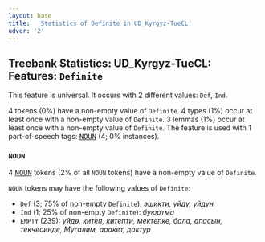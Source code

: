 ```yaml
---
layout: base
title:  'Statistics of Definite in UD_Kyrgyz-TueCL'
udver: '2'
---
```


## Treebank Statistics: UD_Kyrgyz-TueCL: Features: `Definite`

This feature is universal.
It occurs with 2 different values: `Def`, `Ind`.

4 tokens (0%) have a non-empty value of `Definite`.
4 types (1%) occur at least once with a non-empty value of `Definite`.
3 lemmas (1%) occur at least once with a non-empty value of `Definite`.
The feature is used with 1 part-of-speech tags: <tt><a href="ky_tuecl-pos-NOUN.html">NOUN</a></tt> (4; 0% instances).

### `NOUN`

4 <tt><a href="ky_tuecl-pos-NOUN.html">NOUN</a></tt> tokens (2% of all `NOUN` tokens) have a non-empty value of `Definite`.

`NOUN` tokens may have the following values of `Definite`:

* `Def` (3; 75% of non-empty `Definite`): <em>эшикти, үйдү, үйдүн</em>
* `Ind` (1; 25% of non-empty `Definite`): <em>буюртма</em>
* `EMPTY` (239): <em>үйдѳ, китеп, китепти, мектепке, бала, апасын, текчесинде, Мугалим, аракет, доктур</em>

